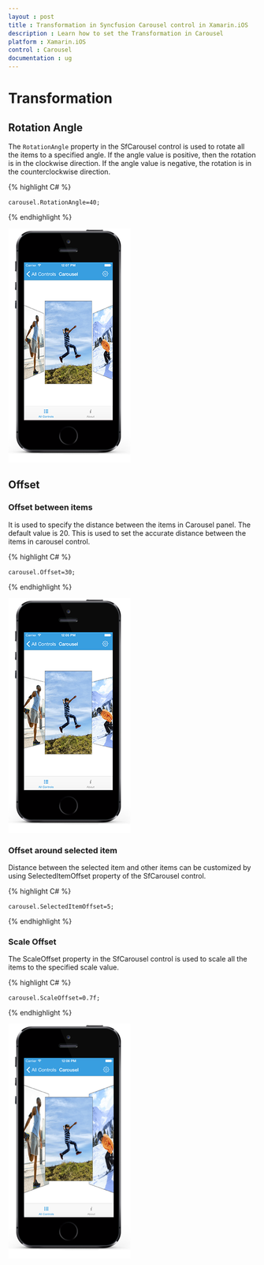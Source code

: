 ```yaml
---
layout : post
title : Transformation in Syncfusion Carousel control in Xamarin.iOS
description : Learn how to set the Transformation in Carousel 
platform : Xamarin.iOS
control : Carousel
documentation : ug
---
```


# Transformation

## Rotation Angle

The `RotationAngle` property in the SfCarousel control is used to rotate all the items to a specified angle. If the angle value is positive, then the rotation is in the clockwise direction. If the angle value is negative, the rotation is in the counterclockwise direction. 

{% highlight C# %}

	carousel.RotationAngle=40;

{% endhighlight %}

![](images/rotationangle.png)

## Offset

### Offset between items

It is used to specify the distance between the items in Carousel panel. The default value is 20. This is used to set the accurate distance between the items in carousel control. 

{% highlight C# %}

	carousel.Offset=30;

{% endhighlight %}

![](images/offset.png)

### Offset around selected item

Distance between the selected item and other items can be customized by using SelectedItemOffset property of the SfCarousel control.

{% highlight C# %}

	carousel.SelectedItemOffset=5;

{% endhighlight %}

### Scale Offset

The ScaleOffset property in the SfCarousel control is used to scale all the items to the specified scale value.

{% highlight C# %}

	carousel.ScaleOffset=0.7f;

{% endhighlight %}

![](images/scaleoffset.png)